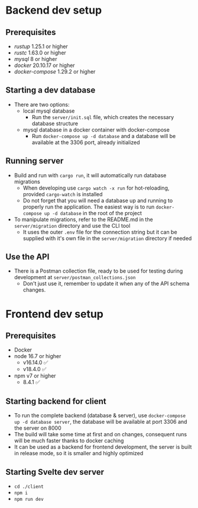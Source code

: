 # Backend dev setup

## Prerequisites

- _rustup_ 1.25.1 or higher
- _rustc_ 1.63.0 or higher
- _mysql_ 8 or higher
- _docker_ 20.10.17 or higher
- _docker-compose_ 1.29.2 or higher

## Starting a dev database

- There are two options:
  - local mysql database
    - Run the `server/init.sql` file, which creates the necessary database structure
  - mysql database in a docker container with docker-compose
    - Run `docker-compose up -d database` and a database will be available at the 3306 port, already initialized

## Running server

- Build and run with `cargo run`, it will automatically run database migrations
  - When developing use `cargo watch -x run` for hot-reloading, provided `cargo-watch` is installed
  - Do not forget that you will need a database up and running to properly run the application. The easiest way is to run `docker-compose up -d database` in the root of the project
- To manipulate migrations, refer to the README.md in the `server/migration` directory and use the CLI tool
  - It uses the outer `.env` file for the connection string but it can be supplied with it's own file in the `server/migration` directory if needed

## Use the API
- There is a Postman collection file, ready to be used for testing during development at `server/postman_collections.json`
  - Don't just use it, remember to update it when any of the API schema changes. 

# Frontend dev setup

## Prerequisites

- Docker
- node 16.7 or higher
  - v16.14.0 ✅
  - v18.4.0 ✅
- npm v7 or higher
  - 8.4.1 ✅

## Starting backend for client

- To run the complete backend (database & server), use `docker-compose up -d database server`, the database will be available at port 3306 and the server on 8000
- The build will take some time at first and on changes, consequent runs will be much faster thanks to docker caching
- It can be used as a backend for frontend development, the server is built in release mode, so it is smaller and highly optimized

## Starting Svelte dev server

- `cd ./client`
- `npm i`
- `npm run dev`
